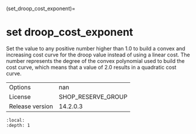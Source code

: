 (set_droop_cost_exponent)=
# set droop_cost_exponent
Set the value to any positive number higher than 1.0 to build a convex and increasing cost curve for the droop value instead of using a linear cost. The number represents the degree of the convex polynomial used to build the cost curve, which means that a value of 2.0 results in a quadratic cost curve.

|   |   |
|---|---|
|Options|nan|
|License|SHOP_RESERVE_GROUP|
|Release version|14.2.0.3|

```{contents}
:local:
:depth: 1
```





